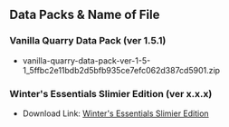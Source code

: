 ## Data Packs & Name of File

### Vanilla Quarry Data Pack (ver 1.5.1)
- vanilla-quarry-data-pack-ver-1-5-1_5ffbc2e11bdb2d5bfb935ce7efc062d387cd5901.zip

### Winter's Essentials Slimier Edition (ver x.x.x)
- Download Link: [Winter's Essentials Slimier Edition](https://www.planetminecraft.com/data-pack/winter-s-rebalance-balance-changes-for-diamond-and-netherite/)
